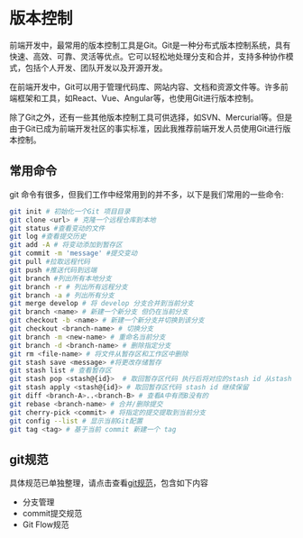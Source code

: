 # 版本控制

前端开发中，最常用的版本控制工具是Git。Git是一种分布式版本控制系统，具有快速、高效、可靠、灵活等优点。它可以轻松地处理分支和合并，支持多种协作模式，包括个人开发、团队开发以及开源开发。

在前端开发中，Git可以用于管理代码库、网站内容、文档和资源文件等。许多前端框架和工具，如React、Vue、Angular等，也使用Git进行版本控制。

除了Git之外，还有一些其他版本控制工具可供选择，如SVN、Mercurial等。但是由于Git已成为前端开发社区的事实标准，因此我推荐前端开发人员使用Git进行版本控制。

## 常用命令

git 命令有很多，但我们工作中经常用到的并不多，以下是我们常用的一些命令:

```bash
git init # 初始化一个Git 项目目录
git clone <url> # 克隆一个远程仓库到本地
git status #查看变动的文件
git log #查看提交历史
git add -A # 将变动添加到暂存区
git commit -m 'message' #提交变动
git pull #拉取远程代码
git push #推送代码到远端
git branch #列出所有本地分支
git branch -r # 列出所有远程分支
git branch -a # 列出所有分支
git merge develop # 将 develop 分支合并到当前分支
git branch <name> # 新建一个新分支 但仍在当前分支
git checkout -b <name> # 新建一个新分支并切换到该分支
git checkout <branch-name> # 切换分支
git branch -m <new-name> # 重命名当前分支
git branch -d <branch-name> # 删除指定分支
git rm <file-name> # 将文件从暂存区和工作区中删除
git stash save <message> #将更改存储暂存
git stash list # 查看暂存区
git stash pop <stash@{id}>  # 取回暂存区代码 执行后将对应的stash id 从stash list里删除
git stash apply <stash@{id}> # 取回暂存区代码 stash id 继续保留
git diff <branch-A>..<branch-B> # 查看A中有而B没有的
git rebase <branch-name> # 合并/删除提交
git cherry-pick <commit> # 将指定的提交提取到当前分支
git config --list # 显示当前Git配置
git tag <tag> # 基于当前 commit 新建一个 tag
```

## git规范

具体规范已单独整理，请点击查看[git规范](/guide/git/)，包含如下内容

- 分支管理
- commit提交规范
- Git Flow规范
